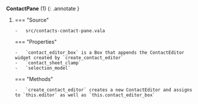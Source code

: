 **ContactPane** (1)
{: .annotate }

1.  === "Source"
    
        -   src/contacts-contact-pane.vala

    === "Properties"

        -   `contact_editor_box` is a Box that appends the ContactEditor widget created by `create_contact_editor`
        -   `contact_sheet_clamp`
        -   `selection_model`

    === "Methods"

        -   `create_contact_editor` creates a new ContactEditor and assigns to `this.editor` as well as `this.contact_editor_box`

